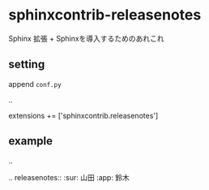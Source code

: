 sphinxcontrib-releasenotes
==========================

Sphinx 拡張 + Sphinxを導入するためのあれこれ

setting
-------

append `conf.py`

..

   extensions += ['sphinxcontrib.releasenotes']


example
-------

..

.. releasenotes::
   :sur: 山田
   :app: 鈴木
